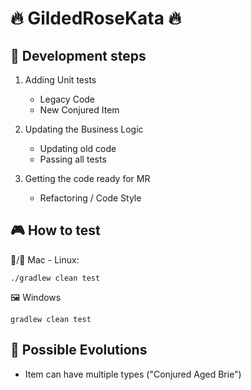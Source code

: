 # 🔥 GildedRoseKata 🔥

## 📃 Development steps
1) Adding Unit tests
    - Legacy Code
    - New Conjured Item

2) Updating the Business Logic 
    - Updating old code
    - Passing all tests
 
3) Getting the code ready for MR
    - Refactoring / Code Style  
  
##  🎮 How to test
🍎/🐧 Mac - Linux:
```
./gradlew clean test
```
🖼 Windows
```
gradlew clean test
```

## 🚀 Possible Evolutions
- Item can have multiple types ("Conjured Aged Brie") 